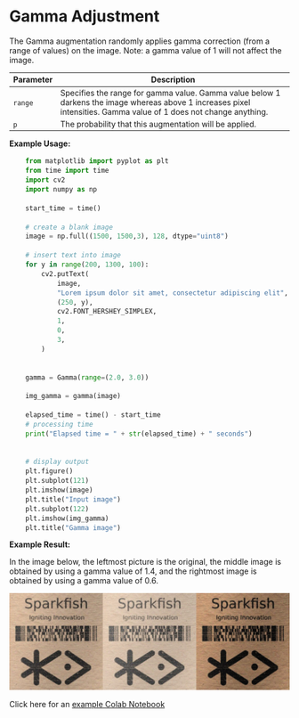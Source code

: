 # Gamma Adjustment

The Gamma augmentation randomly applies gamma correction (from a range of values) on the image.
Note: a gamma value of 1 will not affect the image.


| Parameter | Description                                                                                                                                                        |
|-----------|--------------------------------------------------------------------------------------------------------------------------------------------------------------------|
| `range`   | Specifies the range for gamma value. Gamma value below 1 darkens the image whereas above 1 increases pixel intensities. Gamma value of 1 does not change anything. |
| `p`       | The probability that this augmentation will be applied.                                                                                                            |


**Example Usage:**
```python
    from matplotlib import pyplot as plt
    from time import time
    import cv2
    import numpy as np

    start_time = time()

    # create a blank image
    image = np.full((1500, 1500,3), 128, dtype="uint8")

    # insert text into image
    for y in range(200, 1300, 100):
        cv2.putText(
            image,
            "Lorem ipsum dolor sit amet, consectetur adipiscing elit",
            (250, y),
            cv2.FONT_HERSHEY_SIMPLEX,
            1,
            0,
            3,
        )


    gamma = Gamma(range=(2.0, 3.0))

    img_gamma = gamma(image)

    elapsed_time = time() - start_time
    # processing time
    print("Elapsed time = " + str(elapsed_time) + " seconds")


    # display output
    plt.figure()
    plt.subplot(121)
    plt.imshow(image)
    plt.title("Input image")
    plt.subplot(122)
    plt.imshow(img_gamma)
    plt.title("Gamma image")
```


**Example Result:**

In the image below, the leftmost picture is the original, the middle image is obtained by using a gamma value of 1.4, and the rightmost image is obtained by using a gamma value of 0.6.

![Gamma](../../images/Augmentations/gamma.png)

Click here for an [example Colab Notebook](https://colab.research.google.com/drive/1_h1TybFELR6-e5UeVmjRniof-PLAvyXB?usp=sharing)
